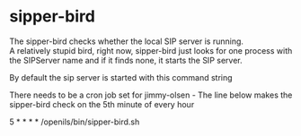sipper-bird
===========

The sipper-bird checks whether the local SIP server is running.  
   A relatively stupid bird, right now, sipper-bird just looks for one 
   process with the SIPServer name and if it finds none, it starts the 
   SIP server.
   
By default the sip server is started with this command string

There needs to be a cron job set for jimmy-olsen - The line below makes 
the sipper-bird check on the 5th minute of every hour

5 * * * * /openils/bin/sipper-bird.sh
